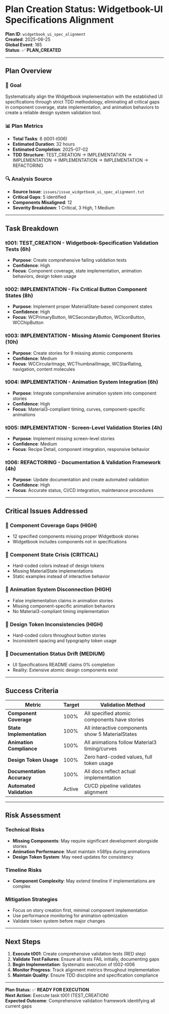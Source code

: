 # Plan Creation Status: Widgetbook-UI Specifications Alignment

**Plan ID**: `widgetbook_ui_spec_alignment`  
**Created**: 2025-06-25  
**Global Event**: 185  
**Status**: ✅ **PLAN_CREATED**

---

## Plan Overview

### 🎯 **Goal**
Systematically align the Widgetbook implementation with the established UI specifications through strict TDD methodology, eliminating all critical gaps in component coverage, state implementation, and animation behaviors to create a reliable design system validation tool.

### 📊 **Plan Metrics**
- **Total Tasks**: 6 (t001-t006)
- **Estimated Duration**: 32 hours
- **Estimated Completion**: 2025-07-02
- **TDD Structure**: TEST_CREATION → IMPLEMENTATION → IMPLEMENTATION → IMPLEMENTATION → IMPLEMENTATION → REFACTORING

### 🔍 **Analysis Source**
- **Source Issue**: `issues/issue_widgetbook_ui_spec_alignment.txt`
- **Critical Gaps**: 5 identified
- **Components Misaligned**: 12
- **Severity Breakdown**: 1 Critical, 3 High, 1 Medium

---

## Task Breakdown

### **t001: TEST_CREATION** - Widgetbook-Specification Validation Tests (6h)
- **Purpose**: Create comprehensive failing validation tests 
- **Confidence**: High
- **Focus**: Component coverage, state implementation, animation behaviors, design token usage

### **t002: IMPLEMENTATION** - Fix Critical Button Component States (8h)
- **Purpose**: Implement proper MaterialState-based component states
- **Confidence**: High  
- **Focus**: WCPrimaryButton, WCSecondaryButton, WCIconButton, WCChipButton

### **t003: IMPLEMENTATION** - Missing Atomic Component Stories (10h)
- **Purpose**: Create stories for 9 missing atomic components
- **Confidence**: Medium
- **Focus**: WCCircularImage, WCThumbnailImage, WCStarRating, navigation, content molecules

### **t004: IMPLEMENTATION** - Animation System Integration (6h)
- **Purpose**: Integrate comprehensive animation system into component stories
- **Confidence**: High
- **Focus**: Material3-compliant timing, curves, component-specific animations

### **t005: IMPLEMENTATION** - Screen-Level Validation Stories (4h)
- **Purpose**: Implement missing screen-level stories
- **Confidence**: Medium
- **Focus**: Recipe Detail, component integration, responsive behavior

### **t006: REFACTORING** - Documentation & Validation Framework (4h)
- **Purpose**: Update documentation and create automated validation
- **Confidence**: High
- **Focus**: Accurate status, CI/CD integration, maintenance procedures

---

## Critical Issues Addressed

### 🔴 **Component Coverage Gaps (HIGH)**
- 12 specified components missing proper Widgetbook stories
- Widgetbook includes components not in specifications

### 🔴 **Component State Crisis (CRITICAL)**
- Hard-coded colors instead of design tokens
- Missing MaterialState implementations
- Static examples instead of interactive behavior

### 🔴 **Animation System Disconnection (HIGH)**
- False implementation claims in animation stories
- Missing component-specific animation behaviors
- No Material3-compliant timing implementation

### 🔴 **Design Token Inconsistencies (HIGH)**
- Hard-coded colors throughout button stories
- Inconsistent spacing and typography token usage

### 🔴 **Documentation Status Drift (MEDIUM)**
- UI Specifications README claims 0% completion
- Reality: Extensive atomic design components exist

---

## Success Criteria

| Metric | Target | Validation Method |
|--------|--------|-------------------|
| **Component Coverage** | 100% | All specified atomic components have stories |
| **State Implementation** | 100% | All interactive components show 5 MaterialStates |
| **Animation Compliance** | 100% | All animations follow Material3 timing/curves |
| **Design Token Usage** | 100% | Zero hard-coded values, full token usage |
| **Documentation Accuracy** | 100% | All docs reflect actual implementation |
| **Automated Validation** | Active | CI/CD pipeline validates alignment |

---

## Risk Assessment

### **Technical Risks**
- **Missing Components**: May require significant development alongside stories
- **Animation Performance**: Must maintain ≥58fps during animations  
- **Design Token System**: May need updates for consistency

### **Timeline Risks**
- **Component Complexity**: May extend timeline if implementations are complex

### **Mitigation Strategies**
- Focus on story creation first, minimal component implementation
- Use performance monitoring for animation optimization
- Validate token system before major changes

---

## Next Steps

1. **Execute t001**: Create comprehensive validation tests (RED step)
2. **Validate Test Failures**: Ensure all tests FAIL initially, documenting gaps
3. **Begin Implementation**: Systematic execution of t002-t006
4. **Monitor Progress**: Track alignment metrics throughout implementation
5. **Maintain Quality**: Ensure TDD discipline and specification compliance

---

**Plan Status**: ✅ **READY FOR EXECUTION**  
**Next Action**: Execute task t001 (TEST_CREATION)  
**Expected Outcome**: Comprehensive validation framework identifying all current gaps 